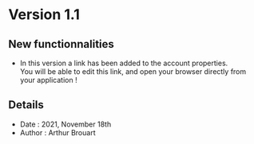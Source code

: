 # Version 1.1

## New functionnalities

* In this version a link has been added to the account properties.  
  You will be able to edit this link, and open your browser directly from your application !

## Details

* Date : 2021, November 18th
* Author : Arthur Brouart
